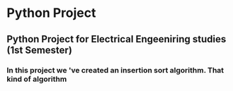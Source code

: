 # Python Project
## Python Project for Electrical Engeeniring studies (1st Semester)
### In this project we 've created an insertion sort algorithm. That kind of algorithm 
